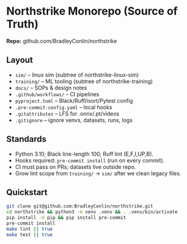 # Northstrike Monorepo (Source of Truth)

**Repo:** github.com/BradleyConlin/northstrike

## Layout
- `sim/` – linux sim (subtree of northstrike-linux-sim)
- `training/` – ML tooling (subtree of northstrike-training)
- `docs/` – SOPs & design notes
- `.github/workflows/` – CI pipelines
- `pyproject.toml` – Black/Ruff/isort/Pytest config
- `.pre-commit-config.yaml` – local hooks
- `.gitattributes` – LFS for .onnx/.pt/videos
- `.gitignore` – ignore venvs, datasets, runs, logs

## Standards
- Python 3.10; Black line-length 100; Ruff lint (E,F,I,UP,B).
- Hooks required: `pre-commit install` (run on every commit).
- CI must pass on PRs; datasets live outside repo.
- Grow lint scope from `training/` → `sim/` after we clean legacy files.

## Quickstart
```bash
git clone git@github.com:BradleyConlin/northstrike.git
cd northstrike && python3 -m venv .venv && . .venv/bin/activate
pip install -U pip && pip install pre-commit
pre-commit install
make lint || true
make test || true
